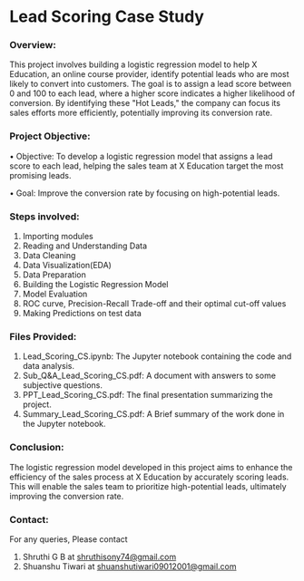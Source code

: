 # Lead Scoring Case Study

### Overview:

This project involves building a logistic regression model to help X Education, an online course provider, identify potential leads who are most likely to convert into customers. 
The goal is to assign a lead score between 0 and 100 to each lead, where a higher score indicates a higher likelihood of conversion. By identifying these "Hot Leads," the company can focus its sales efforts more efficiently, potentially improving its conversion rate.

### Project Objective:
•	Objective: To develop a logistic regression model that assigns a lead score to each lead, helping the sales team at X Education target the most promising leads.

•	Goal: Improve the conversion rate by focusing on high-potential leads.

### Steps involved:
1.	Importing modules
2.	Reading and Understanding Data
3.	Data Cleaning
4.	Data Visualization(EDA)
5.	Data Preparation
6.	Building the Logistic Regression Model
7.	Model Evaluation
8.	ROC curve, Precision-Recall Trade-off and their optimal cut-off values
9.	Making Predictions on test data

### Files Provided:

1. Lead_Scoring_CS.ipynb: The Jupyter notebook containing the code and data analysis.
2. Sub_Q&A_Lead_Scoring_CS.pdf: A document with answers to some subjective questions.
3. PPT_Lead_Scoring_CS.pdf: The final presentation summarizing the project.
4. Summary_Lead_Scoring_CS.pdf: A Brief summary of the work done in the Jupyter notebook.

### Conclusion:
The logistic regression model developed in this project aims to enhance the efficiency of the sales process at X Education by accurately scoring leads. This will enable the sales team to prioritize high-potential leads, ultimately improving the conversion rate.

### Contact:
For any queries, Please contact 
1. Shruthi G B at shruthisony74@gmail.com
2. Shuanshu Tiwari at shuanshutiwari09012001@gmail.com



